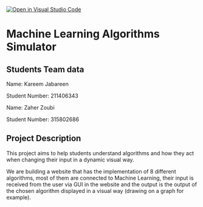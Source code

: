 [![Open in Visual Studio Code](https://classroom.github.com/assets/open-in-vscode-f059dc9a6f8d3a56e377f745f24479a46679e63a5d9fe6f495e02850cd0d8118.svg)](https://classroom.github.com/online_ide?assignment_repo_id=6016011&assignment_repo_type=AssignmentRepo)
# Machine Learning Algorithms Simulator
## Students Team data

Name: Kareem Jabareen

Student Number: 211406343


Name: Zaher Zoubi

Student Number: 315802686

## Project Description

This project aims to help students understand algorithms and how they act when changing their input in a dynamic visual way.

We are building a website that has the implementation of 8 different algorithms, most of them are connected to Machine Learning, their input is received from the user via GUI in the website and the output is the output of the chosen algorithm displayed in a visual way (drawing on a graph for example).
